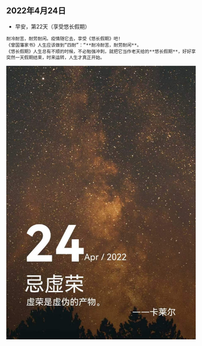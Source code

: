 ## 2022年4月24日
- 早安，第22天（享受悠长假期）
```markdown
耐冷耐苦，耐劳耐闲。疫情随它去，享受《悠长假期》吧!
《曾国藩家书》人生应该做到“四耐”：“**耐冷耐苦，耐劳耐闲**。
《悠长假期》人生总有不顺的时候，不必勉强冲刺，就把它当作老天给的**悠长假期**，好好享受这个假期。
突然一天假期结束，时来运转，人生才真正开始。
```
![](20220424.jpg)